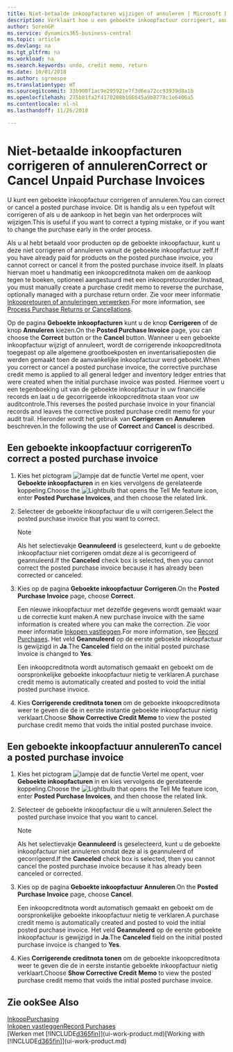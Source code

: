 ```yaml
---
title: Niet-betaalde inkoopfacturen wijzigen of annuleren | Microsoft Docs
description: Verklaart hoe u een geboekte inkoopfactuur corrigeert, annuleert of ongedaan maakt, en hoe u automatisch een inkoopcreditnota gemaakt.
author: SorenGP
ms.service: dynamics365-business-central
ms.topic: article
ms.devlang: na
ms.tgt_pltfrm: na
ms.workload: na
ms.search.keywords: undo, credit memo, return
ms.date: 10/01/2018
ms.author: sgroespe
ms.translationtype: HT
ms.sourcegitcommit: 33b900f1ac9e295921e7f3d6ea72cc93939d8a1b
ms.openlocfilehash: 275b81fa2f4170208b166645a9b8778c1e6406a5
ms.contentlocale: nl-nl
ms.lasthandoff: 11/26/2018

---
```

# <a name="correct-or-cancel-unpaid-purchase-invoices"></a><span data-ttu-id="d3255-103">Niet-betaalde inkoopfacturen corrigeren of annuleren</span><span class="sxs-lookup"><span data-stu-id="d3255-103">Correct or Cancel Unpaid Purchase Invoices</span></span>
<span data-ttu-id="d3255-104">U kunt een geboekte inkoopfactuur corrigeren of annuleren.</span><span class="sxs-lookup"><span data-stu-id="d3255-104">You can correct or cancel a posted purchase invoice.</span></span> <span data-ttu-id="d3255-105">Dit is handig als u een typefout wilt corrigeren of als u de aankoop in het begin van het orderproces wilt wijzigen.</span><span class="sxs-lookup"><span data-stu-id="d3255-105">This is useful if you want to correct a typing mistake, or if you want to change the purchase early in the order process.</span></span>

<span data-ttu-id="d3255-106">Als u al hebt betaald voor producten op de geboekte inkoopfactuur, kunt u deze niet corrigeren of annuleren vanuit de geboekte inkoopfactuur zelf.</span><span class="sxs-lookup"><span data-stu-id="d3255-106">If you have already paid for products on the posted purchase invoice, you cannot correct or cancel it from the posted purchase invoice itself.</span></span> <span data-ttu-id="d3255-107">In plaats hiervan moet u handmatig een inkoopcreditnota maken om de aankoop tegen te boeken, optioneel aangestuurd met een inkoopretourorder.</span><span class="sxs-lookup"><span data-stu-id="d3255-107">Instead, you must manually create a purchase credit memo to reverse the purchase, optionally managed with a purchase return order.</span></span> <span data-ttu-id="d3255-108">Zie voor meer informatie [Inkoopretouren of annuleringen verwerken](purchasing-how-process-purchase-returns-cancellations.md).</span><span class="sxs-lookup"><span data-stu-id="d3255-108">For more information, see [Process Purchase Returns or Cancellations](purchasing-how-process-purchase-returns-cancellations.md).</span></span>

<span data-ttu-id="d3255-109">Op de pagina **Geboekte inkoopfacturen** kunt u de knop **Corrigeren** of de knop **Annuleren** kiezen.</span><span class="sxs-lookup"><span data-stu-id="d3255-109">On the **Posted Purchase Invoice** page, you can choose the **Correct** button or the **Cancel** button.</span></span> <span data-ttu-id="d3255-110">Wanneer u een geboekte inkoopfactuur wijzigt of annuleert, wordt de corrigerende inkoopcreditnota toegepast op alle algemene grootboekposten en inventarisatieposten die werden gemaakt toen de aanvankelijke inkoopfactuur werd geboekt.</span><span class="sxs-lookup"><span data-stu-id="d3255-110">When you correct or cancel a posted purchase invoice, the corrective purchase credit memo is applied to all general ledger and inventory ledger entries that were created when the initial purchase invoice was posted.</span></span> <span data-ttu-id="d3255-111">Hiermee voert u een tegenboeking uit van de geboekte inkoopfactuur in uw financiële records en laat u de gecorrigeerde inkoopcreditnota staan voor uw auditcontrole.</span><span class="sxs-lookup"><span data-stu-id="d3255-111">This reverses the posted purchase invoice in your financial records and leaves the corrective posted purchase credit memo for your audit trail.</span></span> <span data-ttu-id="d3255-112">Hieronder wordt het gebruik van **Corrigeren** en **Annuleren** beschreven.</span><span class="sxs-lookup"><span data-stu-id="d3255-112">In the following the use of **Correct** and **Cancel** is described.</span></span>

## <a name="to-correct-a-posted-purchase-invoice"></a><span data-ttu-id="d3255-113">Een geboekte inkoopfactuur corrigeren</span><span class="sxs-lookup"><span data-stu-id="d3255-113">To correct a posted purchase invoice</span></span>
1. <span data-ttu-id="d3255-114">Kies het pictogram ![lampje dat de functie Vertel me opent](media/ui-search/search_small.png "Vertel me wat u wilt doen"), voer **Geboekte inkoopfacturen** in en kies vervolgens de gerelateerde koppeling.</span><span class="sxs-lookup"><span data-stu-id="d3255-114">Choose the ![Lightbulb that opens the Tell Me feature](media/ui-search/search_small.png "Tell me what you want to do") icon, enter **Posted Purchase Invoices**, and then choose the related link.</span></span>  
2. <span data-ttu-id="d3255-115">Selecteer de geboekte inkoopfactuur die u wilt corrigeren.</span><span class="sxs-lookup"><span data-stu-id="d3255-115">Select the posted purchase invoice that you want to correct.</span></span>  

    > [!NOTE]  
    >   <span data-ttu-id="d3255-116">Als het selectievakje **Geannuleerd** is geselecteerd, kunt u de geboekte inkoopfactuur niet corrigeren omdat deze al is gecorrigeerd of geannuleerd.</span><span class="sxs-lookup"><span data-stu-id="d3255-116">If the **Canceled** check box is selected, then you cannot correct the posted purchase invoice because it has already been corrected or canceled.</span></span>
3. <span data-ttu-id="d3255-117">Kies op de pagina **Geboekte inkoopfactuur** **Corrigeren**.</span><span class="sxs-lookup"><span data-stu-id="d3255-117">On the **Posted Purchase Invoice** page, choose **Correct**.</span></span>

    <span data-ttu-id="d3255-118">Een nieuwe inkoopfactuur met dezelfde gegevens wordt gemaakt waar u de correctie kunt maken.</span><span class="sxs-lookup"><span data-stu-id="d3255-118">A new purchase invoice with the same information is created where you can make the correction.</span></span> <span data-ttu-id="d3255-119">Zie voor meer informatie [Inkopen vastleggen](purchasing-how-record-purchases.md).</span><span class="sxs-lookup"><span data-stu-id="d3255-119">For more information, see [Record Purchases](purchasing-how-record-purchases.md).</span></span> <span data-ttu-id="d3255-120">Het veld **Geannuleerd** op de eerste geboekte inkoopfactuur is gewijzigd in **Ja**.</span><span class="sxs-lookup"><span data-stu-id="d3255-120">The **Canceled** field on the initial posted purchase invoice is changed to **Yes**.</span></span>

    <span data-ttu-id="d3255-121">Een inkoopcreditnota wordt automatisch gemaakt en geboekt om de oorspronkelijke geboekte inkoopfactuur nietig te verklaren.</span><span class="sxs-lookup"><span data-stu-id="d3255-121">A purchase credit memo is automatically created and posted to void the initial posted purchase invoice.</span></span>
4. <span data-ttu-id="d3255-122">Kies **Corrigerende creditnota tonen** om de geboekte inkoopcreditnota weer te geven die de in eerste instantie geboekte inkoopfactuur nietig verklaart.</span><span class="sxs-lookup"><span data-stu-id="d3255-122">Choose **Show Corrective Credit Memo** to view the posted purchase credit memo that voids the initial posted purchase invoice.</span></span>

## <a name="to-cancel-a-posted-purchase-invoice"></a><span data-ttu-id="d3255-123">Een geboekte inkoopfactuur annuleren</span><span class="sxs-lookup"><span data-stu-id="d3255-123">To cancel a posted purchase invoice</span></span>
1. <span data-ttu-id="d3255-124">Kies het pictogram ![lampje dat de functie Vertel me opent](media/ui-search/search_small.png "Vertel me wat u wilt doen"), voer **Geboekte inkoopfacturen** in en kies vervolgens de gerelateerde koppeling.</span><span class="sxs-lookup"><span data-stu-id="d3255-124">Choose the ![Lightbulb that opens the Tell Me feature](media/ui-search/search_small.png "Tell me what you want to do") icon, enter **Posted Purchase Invoices**, and then choose the related link.</span></span>  
2. <span data-ttu-id="d3255-125">Selecteer de geboekte inkoopfactuur die u wilt annuleren.</span><span class="sxs-lookup"><span data-stu-id="d3255-125">Select the posted purchase invoice that you want to cancel.</span></span>

    > [!NOTE]  
    >   <span data-ttu-id="d3255-126">Als het selectievakje **Geannuleerd** is geselecteerd, kunt u de geboekte inkoopfactuur niet annuleren omdat deze al is geannuleerd of gecorrigeerd.</span><span class="sxs-lookup"><span data-stu-id="d3255-126">If the **Canceled** check box is selected, then you cannot cancel the posted purchase invoice because it has already been canceled or corrected.</span></span>
3. <span data-ttu-id="d3255-127">Kies op de pagina **Geboekte inkoopfactuur** **Annuleren**.</span><span class="sxs-lookup"><span data-stu-id="d3255-127">On the **Posted Purchase Invoice** page, choose **Cancel**.</span></span>

    <span data-ttu-id="d3255-128">Een inkoopcreditnota wordt automatisch gemaakt en geboekt om de oorspronkelijke geboekte inkoopfactuur nietig te verklaren.</span><span class="sxs-lookup"><span data-stu-id="d3255-128">A purchase credit memo is automatically created and posted to void the initial posted purchase invoice.</span></span> <span data-ttu-id="d3255-129">Het veld **Geannuleerd** op de eerste geboekte inkoopfactuur is gewijzigd in **Ja**.</span><span class="sxs-lookup"><span data-stu-id="d3255-129">The **Canceled** field on the initial posted purchase invoice is changed to **Yes**.</span></span>
4. <span data-ttu-id="d3255-130">Kies **Corrigerende creditnota tonen** om de geboekte inkoopcreditnota weer te geven die de in eerste instantie geboekte inkoopfactuur nietig verklaart.</span><span class="sxs-lookup"><span data-stu-id="d3255-130">Choose **Show Corrective Credit Memo** to view the posted purchase credit memo that voids the initial posted purchase invoice.</span></span>

## <a name="see-also"></a><span data-ttu-id="d3255-131">Zie ook</span><span class="sxs-lookup"><span data-stu-id="d3255-131">See Also</span></span>
[<span data-ttu-id="d3255-132">Inkoop</span><span class="sxs-lookup"><span data-stu-id="d3255-132">Purchasing</span></span>](purchasing-manage-purchasing.md)  
[<span data-ttu-id="d3255-133">Inkopen vastleggen</span><span class="sxs-lookup"><span data-stu-id="d3255-133">Record Purchases</span></span>](purchasing-how-record-purchases.md)  
<span data-ttu-id="d3255-134">[Werken met [!INCLUDE[d365fin](includes/d365fin_md.md)]](ui-work-product.md)</span><span class="sxs-lookup"><span data-stu-id="d3255-134">[Working with [!INCLUDE[d365fin](includes/d365fin_md.md)]](ui-work-product.md)</span></span>

